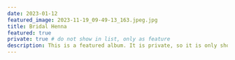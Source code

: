 ```yaml
---
date: 2023-01-12
featured_image: 2023-11-19_09-49-13_163.jpeg.jpg
title: Bridal Henna
featured: true
private: true # do not show in list, only as feature
description: This is a featured album. It is private, so it is only shown on the homepage.
---
```

